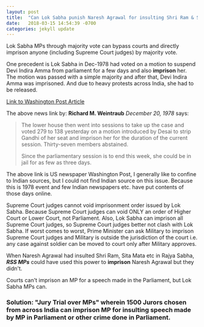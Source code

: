 ```yaml
---
layout: post
title:  "Can Lok Sabha punish Naresh Agrawal for insulting Shri Ram & Sita Mata"
date:   2018-03-15 14:54:39 -0700
categories: jekyll update
---
```

Lok Sabha MPs through majority vote can bypass courts and directly imprison anyone (including Supreme Court judges) by majority vote.

One precedent is Lok Sabha in Dec-1978 had voted on a motion to suspend Devi Indira Amma from parliament for a few days and also **imprison** her. The motion was passed with a simple majority and after that, Devi Indira Amma was imprisoned. And due to heavy protests across India, she had to be released.

[Link to Washington Post Article](https://www.washingtonpost.com/archive/politics/1978/12/20/parliament-expels-grandhi-orders-her-to-delhi-jail-cell/2564b899-f0bc-473c-950e-4c29f1767e49/?utm_term=.3ce7c1118301)

The above news link by: **Richard M. Weintraub** *December 20, 1978* says:

>The lower house then went into sessions to take up the case and voted 279 to 138 yesterday on a motion introduced by Desai to strip Gandhi of her seat and imprison her for the duration of the current session. Thirty-seven members abstained.
>
>Since the parliamentary session is to end this week, she could be in jail for as few as three days.

The above link is US newspaper Washington Post, I generally like to confine to Indian sources, but I could not find Indian source on this issue. Because this is 1978 event and few Indian newspapers etc. have put contents of those days online.

Supreme Court judges cannot void imprisonment order issued by Lok Sabha. Because Supreme Court judges can void ONLY an order of Higher Court or Lower Court, not Parliament. Also, Lok Sabha can imprison all Supreme Court judges, so Supreme Court judges better not clash with Lok Sabha. If worst comes to worst, Prime Minister can ask Military to imprison Supreme Court judges and Military is outside the jurisdiction of the court i.e. any case against soldier can be moved to court only after Military approves.

When Naresh Agrawal had insulted Shri Ram, Sita Mata etc in Rajya Sabha, ***RSS MPs*** could have used this power to **imprison** Naresh Agrawal but they didn't.

Courts can't imprison an MP for a speech made in the Parliament, but Lok Sabha MPs can.

### **Solution:** "Jury Trial over MPs" wherein 1500 Jurors chosen from across India can imprison MP for insulting speech made by MP in Parliament or other crime done in Parliament.
